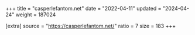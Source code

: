 +++
title = "casperlefantom.net"
date = "2022-04-11"
updated = "2024-04-24"
weight = 187024

[extra]
source = "https://casperlefantom.net/"
ratio = 7
size = 183
+++
